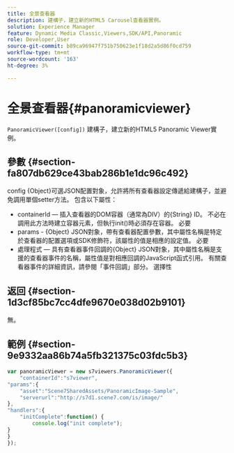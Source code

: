 ```yaml
---
title: 全景查看器
description: 建構子，建立新的HTML5 Carousel查看器實例。
solution: Experience Manager
feature: Dynamic Media Classic,Viewers,SDK/API,Panoramic
role: Developer,User
source-git-commit: b89ca96947f751b750623e1f18d2a5d86f0cd759
workflow-type: tm+mt
source-wordcount: '163'
ht-degree: 3%

---
```


# 全景查看器{#panoramicviewer}

`PanoramicViewer([config])`
建構子，建立新的HTML5 Panoramic Viewer實例。

## 參數 {#section-fa807db629ce43bab286b1e1dc96c492}

config {Object}可選JSON配置對象，允許將所有查看器設定傳遞給建構子，並避免調用單個setter方法。 包含以下屬性：
* containerId — 插入查看器的DOM容器（通常為DIV）的{String} ID。 不必在調用此方法時建立容器元素，但執行init()時必須存在容器。 必要
* params - {Object} JSON對象，帶有查看器配置參數，其中屬性名稱是特定於查看器的配置選項或SDK修飾符，該屬性的值是相應的設定值。 必要
* 處理程式 — 具有查看器事件回調的{Object} JSON對象，其中屬性名稱是支援的查看器事件的名稱，屬性值是對相應回調的JavaScript函式引用。 有關查看器事件的詳細資訊，請參閱「事件回調」部分。 選擇性


## 返回 {#section-1d3cf85bc7cc4dfe9670e038d02b9101}

無。

## 範例 {#section-9e9332aa86b74a5fb321375c03fdc5b3}

```javascript {.line-numbers}
var panoramicViewer = new s7viewers.PanoramicViewer({
	"containerId":"s7viewer",
"params":{
	"asset":"Scene7SharedAssets/PanoramicImage-Sample",
	"serverurl":"http://s7d1.scene7.com/is/image/"
},
"handlers":{
	"initComplete":function() {
		console.log("init complete");
}
}
});
```

